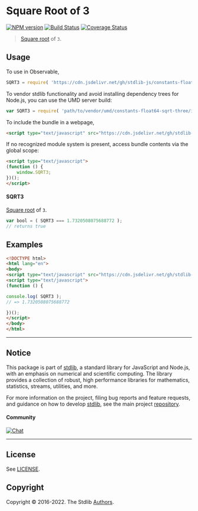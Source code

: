 <!--

@license Apache-2.0

Copyright (c) 2018 The Stdlib Authors.

Licensed under the Apache License, Version 2.0 (the "License");
you may not use this file except in compliance with the License.
You may obtain a copy of the License at

   http://www.apache.org/licenses/LICENSE-2.0

Unless required by applicable law or agreed to in writing, software
distributed under the License is distributed on an "AS IS" BASIS,
WITHOUT WARRANTIES OR CONDITIONS OF ANY KIND, either express or implied.
See the License for the specific language governing permissions and
limitations under the License.

-->

# Square Root of 3

[![NPM version][npm-image]][npm-url] [![Build Status][test-image]][test-url] [![Coverage Status][coverage-image]][coverage-url] <!-- [![dependencies][dependencies-image]][dependencies-url] -->

> [Square root][@stdlib/math/base/special/sqrt] of `3`.



<section class="usage">

## Usage

To use in Observable,

```javascript
SQRT3 = require( 'https://cdn.jsdelivr.net/gh/stdlib-js/constants-float64-sqrt-three@umd/browser.js' )
```

To vendor stdlib functionality and avoid installing dependency trees for Node.js, you can use the UMD server build:

```javascript
var SQRT3 = require( 'path/to/vendor/umd/constants-float64-sqrt-three/index.js' )
```

To include the bundle in a webpage,

```html
<script type="text/javascript" src="https://cdn.jsdelivr.net/gh/stdlib-js/constants-float64-sqrt-three@umd/browser.js"></script>
```

If no recognized module system is present, access bundle contents via the global scope:

```html
<script type="text/javascript">
(function () {
    window.SQRT3;
})();
</script>
```

#### SQRT3

[Square root][@stdlib/math/base/special/sqrt] of `3`.

```javascript
var bool = ( SQRT3 === 1.7320508075688772 );
// returns true
```

</section>

<!-- /.usage -->

<section class="examples">

## Examples

<!-- TODO: better example -->

<!-- eslint no-undef: "error" -->

```html
<!DOCTYPE html>
<html lang="en">
<body>
<script type="text/javascript" src="https://cdn.jsdelivr.net/gh/stdlib-js/constants-float64-sqrt-three@umd/browser.js"></script>
<script type="text/javascript">
(function () {

console.log( SQRT3 );
// => 1.7320508075688772

})();
</script>
</body>
</html>
```

</section>

<!-- /.examples -->

<!-- Section for related `stdlib` packages. Do not manually edit this section, as it is automatically populated. -->

<section class="related">

</section>

<!-- /.related -->

<!-- Section for all links. Make sure to keep an empty line after the `section` element and another before the `/section` close. -->


<section class="main-repo" >

* * *

## Notice

This package is part of [stdlib][stdlib], a standard library for JavaScript and Node.js, with an emphasis on numerical and scientific computing. The library provides a collection of robust, high performance libraries for mathematics, statistics, streams, utilities, and more.

For more information on the project, filing bug reports and feature requests, and guidance on how to develop [stdlib][stdlib], see the main project [repository][stdlib].

#### Community

[![Chat][chat-image]][chat-url]

---

## License

See [LICENSE][stdlib-license].


## Copyright

Copyright &copy; 2016-2022. The Stdlib [Authors][stdlib-authors].

</section>

<!-- /.stdlib -->

<!-- Section for all links. Make sure to keep an empty line after the `section` element and another before the `/section` close. -->

<section class="links">

[npm-image]: http://img.shields.io/npm/v/@stdlib/constants-float64-sqrt-three.svg
[npm-url]: https://npmjs.org/package/@stdlib/constants-float64-sqrt-three

[test-image]: https://github.com/stdlib-js/constants-float64-sqrt-three/actions/workflows/test.yml/badge.svg?branch=main
[test-url]: https://github.com/stdlib-js/constants-float64-sqrt-three/actions/workflows/test.yml?query=branch:main

[coverage-image]: https://img.shields.io/codecov/c/github/stdlib-js/constants-float64-sqrt-three/main.svg
[coverage-url]: https://codecov.io/github/stdlib-js/constants-float64-sqrt-three?branch=main

<!--

[dependencies-image]: https://img.shields.io/david/stdlib-js/constants-float64-sqrt-three.svg
[dependencies-url]: https://david-dm.org/stdlib-js/constants-float64-sqrt-three/main

-->

[chat-image]: https://img.shields.io/gitter/room/stdlib-js/stdlib.svg
[chat-url]: https://gitter.im/stdlib-js/stdlib/

[stdlib]: https://github.com/stdlib-js/stdlib

[stdlib-authors]: https://github.com/stdlib-js/stdlib/graphs/contributors

[umd]: https://github.com/umdjs/umd
[es-module]: https://developer.mozilla.org/en-US/docs/Web/JavaScript/Guide/Modules

[deno-url]: https://github.com/stdlib-js/constants-float64-sqrt-three/tree/deno
[umd-url]: https://github.com/stdlib-js/constants-float64-sqrt-three/tree/umd
[esm-url]: https://github.com/stdlib-js/constants-float64-sqrt-three/tree/esm
[branches-url]: https://github.com/stdlib-js/constants-float64-sqrt-three/blob/main/branches.md

[stdlib-license]: https://raw.githubusercontent.com/stdlib-js/constants-float64-sqrt-three/main/LICENSE

[@stdlib/math/base/special/sqrt]: https://github.com/stdlib-js/math-base-special-sqrt/tree/umd

</section>

<!-- /.links -->
